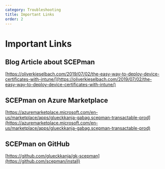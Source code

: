 ```yaml
---
category: Troubleshooting
title: Important Links
order: 2
---
```


# Important Links

## Blog Article about SCEPman

[https://oliverkieselbach.com/2019/07/02/the-easy-way-to-deploy-device-certificates-with-intune/](https://oliverkieselbach.com/2019/07/02/the-easy-way-to-deploy-device-certificates-with-intune/)

## SCEPman on Azure Marketplace

[https://azuremarketplace.microsoft.com/en-us/marketplace/apps/glueckkanja-gabag.scepman-transactable-prod](https://azuremarketplace.microsoft.com/en-us/marketplace/apps/glueckkanja-gabag.scepman-transactable-prod)

## SCEPman on GitHub

[https://github.com/glueckkanja/gk-scepman](https://github.com/scepman/install)
